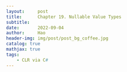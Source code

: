 ```yaml
---
layout:     post
title:      Chapter 19. Nullable Value Types
subtitle:   
date:       2022-09-04
author:     Hao
header-img: img/post/post_bg_coffee.jpg
catalog: true
mathjax: true
tags:
    - CLR via C#
---
```


